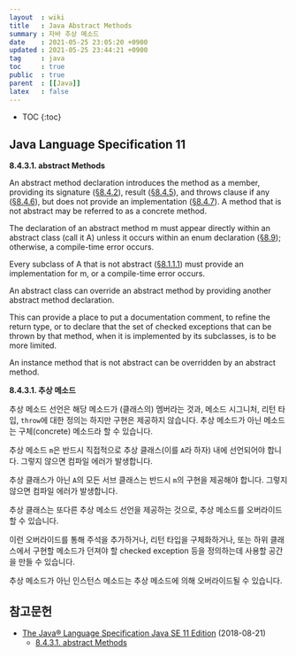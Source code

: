 ```yaml
---
layout  : wiki
title   : Java Abstract Methods
summary : 자바 추상 메소드
date    : 2021-05-25 23:05:20 +0900
updated : 2021-05-25 23:44:21 +0900
tag     : java
toc     : true
public  : true
parent  : [[Java]]
latex   : false
---
```

* TOC
{:toc}

## Java Language Specification 11

>
**8.4.3.1. abstract Methods**
>
An abstract method declaration introduces the method as a member, providing its signature ([§8.4.2][8-4-2]), result ([§8.4.5][8-4-5]), and throws clause if any ([§8.4.6][8-4-6]), but does not provide an implementation ([§8.4.7][8-4-7]). A method that is not abstract may be referred to as a concrete method.
>
The declaration of an abstract method m must appear directly within an abstract class (call it A) unless it occurs within an enum declaration ([§8.9][8-9]); otherwise, a compile-time error occurs.
>
Every subclass of A that is not abstract ([§8.1.1.1][8-1-1-1]) must provide an implementation for m, or a compile-time error occurs.
>
An abstract class can override an abstract method by providing another abstract method declaration.
>
This can provide a place to put a documentation comment, to refine the return type, or to declare that the set of checked exceptions that can be thrown by that method, when it is implemented by its subclasses, is to be more limited.
>
An instance method that is not abstract can be overridden by an abstract method.
>
**8.4.3.1. 추상 메소드**
>
추상 메소드 선언은 해당 메소드가 (클래스의) 멤버라는 것과, 메소드 시그니처, 리턴 타입, `throw`에 대한 정의는 하지만 구현은 제공하지 않습니다.
추상 메소드가 아닌 메소드는 구체(concrete) 메소드라 할 수 있습니다.
>
추상 메소드 `m`은 반드시 직접적으로 추상 클래스(이를 `A`라 하자) 내에 선언되어야 합니다. 그렇지 않으면 컴파일 에러가 발생합니다.
>
추상 클래스가 아닌 `A`의 모든 서브 클래스는 반드시 `m`의 구현을 제공해야 합니다. 그렇지 않으면 컴파일 에러가 발생합니다.
>
추상 클래스는 또다른 추상 메소드 선언을 제공하는 것으로, 추상 메소드를 오버라이드할 수 있습니다.
>
이런 오버라이드를 통해 주석을 추가하거나, 리턴 타입을 구체화하거나, 또는 하위 클래스에서 구현할 메소드가 던져야 할 checked exception 등을 정의하는데 사용할 공간을 만들 수 있습니다.
>
추상 메소드가 아닌 인스턴스 메소드는 추상 메소드에 의해 오버라이드될 수 있습니다.



## 참고문헌

- [The Java® Language Specification Java SE 11 Edition](https://docs.oracle.com/javase/specs/jls/se11/html/index.html ) (2018-08-21)
    - [8.4.3.1. abstract Methods]( https://docs.oracle.com/javase/specs/jls/se11/html/jls-8.html#jls-8.4.3.1 )

[8-4-2]: https://docs.oracle.com/javase/specs/jls/se11/html/jls-8.html#jls-8.4.2
[8-4-5]: https://docs.oracle.com/javase/specs/jls/se11/html/jls-8.html#jls-8.4.5
[8-4-6]: https://docs.oracle.com/javase/specs/jls/se11/html/jls-8.html#jls-8.4.6
[8-4-7]: https://docs.oracle.com/javase/specs/jls/se11/html/jls-8.html#jls-8.4.7
[8-9]: https://docs.oracle.com/javase/specs/jls/se11/html/jls-8.html#jls-8.9
[8-1-1-1]: https://docs.oracle.com/javase/specs/jls/se11/html/jls-8.html#jls-8.1.1.1


